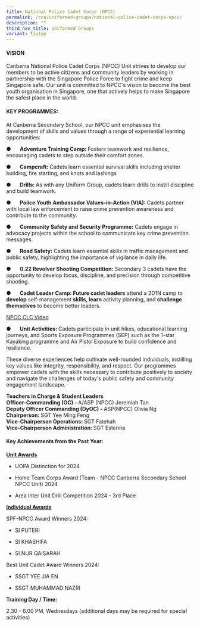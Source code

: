 ```yaml
---
title: National Police Cadet Corps (NPCC)
permalink: /cca/uniformed-groups/national-police-cadet-corps-npcc/
description: ""
third_nav_title: Uniformed Groups
variant: tiptap
---
```

<h4><strong>VISION</strong></h4>
<p>Canberra National Police Cadet Corps (NPCC) Unit strives to develop our
members to be active citizens and community leaders by working in partnership
with the Singapore Police Force to fight crime and keep Singapore safe.
Our unit is committed to NPCC's vision to become the best youth organisation
in Singapore, one that actively helps to make Singapore the safest place
in the world.</p>
<h4><strong>KEY PROGRAMMES:</strong></h4>
<p>At Canberra Secondary School, our NPCC unit emphasises the development
of skills and values through a range of experiential learning opportunities:</p>
<p>●&nbsp;&nbsp;&nbsp;&nbsp;&nbsp; <strong>Adventure Training Camp: </strong>Fosters
teamwork and resilience, encouraging cadets to step outside their comfort
zones.</p>
<p>●&nbsp;&nbsp;&nbsp;&nbsp;&nbsp; <strong>Campcraft: </strong>Cadets learn
essential survival skills including shelter building, fire starting, and
knots and lashings</p>
<p>●&nbsp;&nbsp;&nbsp;&nbsp;&nbsp; <strong>Drills: </strong>As with any Uniform
Group, cadets learn drills to instill discipline and build teamwork.</p>
<p>●&nbsp;&nbsp;&nbsp;&nbsp;&nbsp; <strong>Police Youth Ambassador Values-in-Action (VIA): </strong>Cadets
partner with local law enforcement to raise crime prevention awareness
and contribute to the community.</p>
<p>●&nbsp;&nbsp;&nbsp;&nbsp;&nbsp; <strong>Community Safety and Security Programme:</strong> Cadets
engage in advocacy projects within the school to communicate key crime
prevention messages.</p>
<p>●&nbsp;&nbsp;&nbsp;&nbsp;&nbsp; <strong>Road Safety:</strong> Cadets learn
essential skills in traffic management and public safety, highlighting
the importance of vigilance in daily life.</p>
<p>●&nbsp;&nbsp;&nbsp;&nbsp;&nbsp; <strong>0.22 Revolver Shooting Competition: </strong>Secondary
3 cadets have the opportunity to develop focus, discipline, and precision
through competitive shooting.</p>
<p>●&nbsp;&nbsp;&nbsp;&nbsp;&nbsp; <strong>Cadet Leader Camp: Future cadet leaders</strong> attend
a 2D1N camp to <strong>develop</strong> self-management <strong>skills, learn</strong> activity
planning, and <strong>challenge themselves</strong> to become better leaders.</p>
<p><a href="https://drive.google.com/file/d/1E8ZG2TvCHHHOOXYdKL6XpNfOOA37hyQt/view?usp=sharing" rel="noopener noreferrer nofollow" target="_blank">NPCC CLC Video</a>
</p>
<p>●&nbsp;&nbsp;&nbsp;&nbsp;&nbsp; <strong>Unit Activities: </strong>Cadets
participate in unit hikes, educational learning journeys, and Sports Exposure
Programmes (SEP) such as the 1-star Kayaking programme and Air Pistol Exposure
to build confidence and resilience.</p>
<p>These diverse experiences help cultivate well-rounded individuals, instilling
key values like integrity, responsibility, and respect. Our programmes
empower cadets with the skills necessary to contribute positively to society
and navigate the challenges of today's public safety and community engagement
landscape.</p>
<p><strong>Teachers in Charge &amp; Student Leaders<br>Officer-Commanding (OC) - </strong>A/ASP
(NPCC) Jeremiah Tan
<br><strong>Deputy Officer Commanding (DyOC) - </strong>ASP(NPCC) Olivia Ng
<br><strong>Chairperson: </strong>SGT Yee Ming Feng
<br><strong>Vice-Chairperson Operations: </strong>SGT Fatehah
<br><strong>Vice-Chairperson Administration: </strong>SGT Esterina</p>
<h4><strong>Key Achievements from the Past Year:</strong></h4>
<p><strong><u>Unit Awards</u></strong>
</p>
<ul data-tight="true" class="tight">
<li>
<p>UOPA Distinction for 2024</p>
</li>
<li>
<p>Home Team Corps Award (Team - NPCC Canberra Secondary School NPCC Unit)
2024</p>
</li>
<li>
<p>Area Inter Unit Drill Competition 2024 - 3rd Place</p>
</li>
</ul>
<p><strong><u>Individual Awards</u></strong>
</p>
<p>SPF-NPCC Award Winners 2024:</p>
<ul data-tight="true" class="tight">
<li>
<p>SI PUTERI</p>
</li>
<li>
<p>SI KHASHIFA</p>
</li>
<li>
<p>SI NUR QAISARAH</p>
</li>
</ul>
<p>Best Unit Cadet Award Winners 2024:</p>
<ul data-tight="true" class="tight">
<li>
<p>SSGT YEE JIA EN</p>
</li>
<li>
<p>SSGT MUHAMMAD NAZRI</p>
</li>
</ul>
<p><strong>Training Day / Time:</strong>
</p>
<p>2.30 - 6.00 PM, Wednesdays (additional days may be required for special
activities)</p>